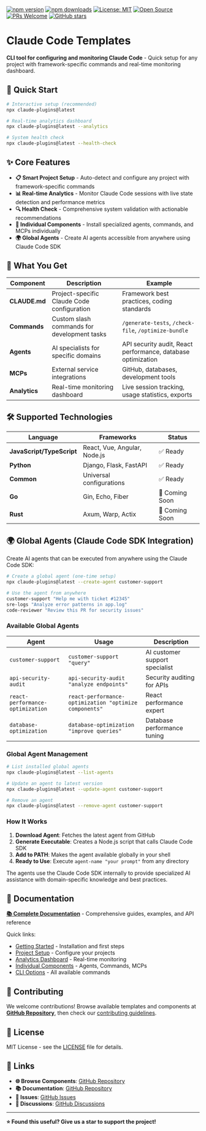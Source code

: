 [![npm version](https://img.shields.io/npm/v/claude-plugins.svg)](https://www.npmjs.com/package/claude-plugins)
[![npm downloads](https://img.shields.io/npm/dt/claude-plugins.svg)](https://www.npmjs.com/package/claude-plugins)
[![License: MIT](https://img.shields.io/badge/License-MIT-yellow.svg)](https://opensource.org/licenses/MIT)
[![Open Source](https://badges.frapsoft.com/os/v1/open-source.svg?v=103)](https://opensource.org/)
[![PRs Welcome](https://img.shields.io/badge/PRs-welcome-brightgreen.svg)](https://github.com/lifangda/claude-plugins/blob/main/CONTRIBUTING.md)
[![GitHub stars](https://img.shields.io/github/stars/lifangda/claude-plugins.svg?style=social&label=Star)](https://github.com/lifangda/claude-plugins)

# Claude Code Templates

**CLI tool for configuring and monitoring Claude Code** - Quick setup for any project with framework-specific commands and real-time monitoring dashboard.

## 🚀 Quick Start

```bash
# Interactive setup (recommended)
npx claude-plugins@latest

# Real-time analytics dashboard
npx claude-plugins@latest --analytics

# System health check
npx claude-plugins@latest --health-check
```

## ✨ Core Features

- **📋 Smart Project Setup** - Auto-detect and configure any project with framework-specific commands
- **📊 Real-time Analytics** - Monitor Claude Code sessions with live state detection and performance metrics
- **🔍 Health Check** - Comprehensive system validation with actionable recommendations
- **🧩 Individual Components** - Install specialized agents, commands, and MCPs individually
- **🌍 Global Agents** - Create AI agents accessible from anywhere using Claude Code SDK

## 🎯 What You Get

| Component | Description | Example |
|-----------|-------------|---------|
| **CLAUDE.md** | Project-specific Claude Code configuration | Framework best practices, coding standards |
| **Commands** | Custom slash commands for development tasks | `/generate-tests`, `/check-file`, `/optimize-bundle` |
| **Agents** | AI specialists for specific domains | API security audit, React performance, database optimization |
| **MCPs** | External service integrations | GitHub, databases, development tools |
| **Analytics** | Real-time monitoring dashboard | Live session tracking, usage statistics, exports |

## 🛠️ Supported Technologies

| Language | Frameworks | Status |
|----------|------------|---------|
| **JavaScript/TypeScript** | React, Vue, Angular, Node.js | ✅ Ready |
| **Python** | Django, Flask, FastAPI | ✅ Ready |
| **Common** | Universal configurations | ✅ Ready |
| **Go** | Gin, Echo, Fiber | 🚧 Coming Soon |
| **Rust** | Axum, Warp, Actix | 🚧 Coming Soon |

## 🌍 Global Agents (Claude Code SDK Integration)

Create AI agents that can be executed from anywhere using the Claude Code SDK:

```bash
# Create a global agent (one-time setup)
npx claude-plugins@latest --create-agent customer-support

# Use the agent from anywhere
customer-support "Help me with ticket #12345"
sre-logs "Analyze error patterns in app.log"  
code-reviewer "Review this PR for security issues"
```

### Available Global Agents

| Agent | Usage | Description |
|-------|-------|-------------|
| `customer-support` | `customer-support "query"` | AI customer support specialist |
| `api-security-audit` | `api-security-audit "analyze endpoints"` | Security auditing for APIs |
| `react-performance-optimization` | `react-performance-optimization "optimize components"` | React performance expert |
| `database-optimization` | `database-optimization "improve queries"` | Database performance tuning |

### Global Agent Management

```bash
# List installed global agents
npx claude-plugins@latest --list-agents

# Update an agent to latest version
npx claude-plugins@latest --update-agent customer-support

# Remove an agent
npx claude-plugins@latest --remove-agent customer-support
```

### How It Works

1. **Download Agent**: Fetches the latest agent from GitHub
2. **Generate Executable**: Creates a Node.js script that calls Claude Code SDK
3. **Add to PATH**: Makes the agent available globally in your shell
4. **Ready to Use**: Execute `agent-name "your prompt"` from any directory

The agents use the Claude Code SDK internally to provide specialized AI assistance with domain-specific knowledge and best practices.

## 📖 Documentation

**[📚 Complete Documentation](https://github.com/lifangda/claude-plugins)** - Comprehensive guides, examples, and API reference

Quick links:
- [Getting Started](https://github.com/lifangda/claude-plugins#quick-start) - Installation and first steps
- [Project Setup](https://github.com/lifangda/claude-plugins#installation) - Configure your projects
- [Analytics Dashboard](https://github.com/lifangda/claude-plugins#features) - Real-time monitoring
- [Individual Components](https://github.com/lifangda/claude-plugins#plugin-categories) - Agents, Commands, MCPs
- [CLI Options](https://github.com/lifangda/claude-plugins#usage) - All available commands

## 🤝 Contributing

We welcome contributions! Browse available templates and components at **[GitHub Repository](https://github.com/lifangda/claude-plugins)**, then check our [contributing guidelines](https://github.com/lifangda/claude-plugins/blob/main/CONTRIBUTING.md).

## 📄 License

MIT License - see the [LICENSE](LICENSE) file for details.

## 🔗 Links

- **🌐 Browse Components**: [GitHub Repository](https://github.com/lifangda/claude-plugins)
- **📚 Documentation**: [GitHub Repository](https://github.com/lifangda/claude-plugins)
- **🐛 Issues**: [GitHub Issues](https://github.com/lifangda/claude-plugins/issues)
- **💬 Discussions**: [GitHub Discussions](https://github.com/lifangda/claude-plugins/discussions)

---

**⭐ Found this useful? Give us a star to support the project!**